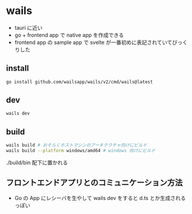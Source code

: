 # wails
- tauri に近い
- go + frontend app で native app を作成できる
- frontend app の sample app で svelte が一番初めに表記されていてびっくりした


## install
```bash
go install github.com/wailsapp/wails/v2/cmd/wails@latest
```

## dev
```bash
wails dev
```

## build
```bash
wails build # おそらくホストマシンのアーキテクチャ向けにビルド
wails build --platform windows/amd64 # windows 向けにビルド
```
./build/bin 配下に置かれる

## フロントエンドアプリとのコミュニケーション方法
- Go の App にレシーバを生やして wails dev をすると d.ts とか生成されるっぽい
